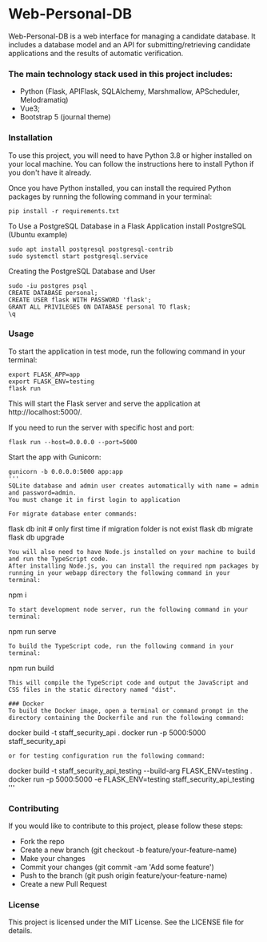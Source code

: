 # Web-Personal-DB

Web-Personal-DB is a web interface for managing a candidate database. It includes a database model and an API for submitting/retrieving candidate applications and the results of automatic verification.

### The main technology stack used in this project includes:

- Python (Flask, APIFlask, SQLAlchemy, Marshmallow, APScheduler, Melodramatiq)
- Vue3;
- Bootstrap 5 (journal theme)

### Installation
To use this project, you will need to have Python 3.8 or higher installed on your local machine. You can follow the instructions here to install Python if you don't have it already.

Once you have Python installed, you can install the required Python packages by running the following command in your terminal:
```
pip install -r requirements.txt
```

To Use a PostgreSQL Database in a Flask Application install PostgreSQL (Ubuntu example)
```
sudo apt install postgresql postgresql-contrib
sudo systemctl start postgresql.service
```
Creating the PostgreSQL Database and User
```
sudo -iu postgres psql
CREATE DATABASE personal;
CREATE USER flask WITH PASSWORD 'flask';
GRANT ALL PRIVILEGES ON DATABASE personal TO flask;
\q
```

### Usage

To start the application in test mode, run the following command in your terminal:
```
export FLASK_APP=app
export FLASK_ENV=testing
flask run
```
This will start the Flask server and serve the application at http://localhost:5000/.

If you need to run the server with specific host and port:
```
flask run --host=0.0.0.0 --port=5000
```
Start the app with Gunicorn:
```
gunicorn -b 0.0.0.0:5000 app:app
'''
SQLite database and admin user creates automatically with name = admin and password=admin.
You must change it in first login to application

For migrate database enter commands:
```
flask db init       # only first time if migration folder is not exist
flask db migrate
flask db upgrade
```
You will also need to have Node.js installed on your machine to build and run the TypeScript code.
After installing Node.js, you can install the required npm packages by running in your webapp directory the following command in your terminal:
```
npm i
```
To start development node server, run the following command in your terminal:
```
npm run serve
```
To build the TypeScript code, run the following command in your terminal:
```
npm run build
```
This will compile the TypeScript code and output the JavaScript and CSS files in the static directory named "dist".

### Docker
To build the Docker image, open a terminal or command prompt in the directory containing the Dockerfile and run the following command:
```
docker build -t staff_security_api .
docker run -p 5000:5000 staff_security_api
```
or for testing configuration run the following command:
```
docker build -t staff_security_api_testing --build-arg FLASK_ENV=testing .
docker run -p 5000:5000 -e FLASK_ENV=testing staff_security_api_testing
'''

### Contributing
If you would like to contribute to this project, please follow these steps:

- Fork the repo
- Create a new branch (git checkout -b feature/your-feature-name)
- Make your changes
- Commit your changes (git commit -am 'Add some feature')
- Push to the branch (git push origin feature/your-feature-name)
- Create a new Pull Request

### License
This project is licensed under the MIT License. See the LICENSE file for details.